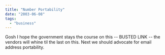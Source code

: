 ```yaml
---
title: "Number Portability"
date: "2003-06-08"
tags: 
  - "business"
---
```


Gosh I hope the government stays the course on this -- BUSTED LINK -- the vendors will whine til the last on this. Next we should advocate for email address portability.
